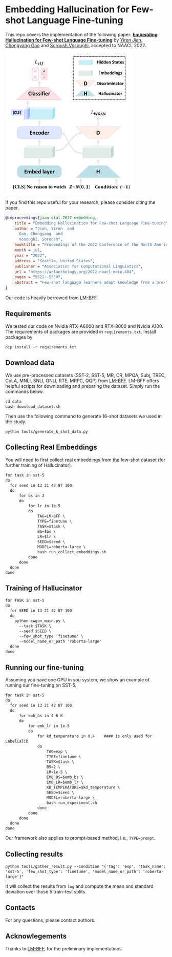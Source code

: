 # Embedding Hallucination for Few-shot Language Fine-tuning

This repo covers the implementation of the following paper:  **[Embedding Hallucination for Few-shot Language Fine-tuning](https://aclanthology.org/2022.naacl-main.404/)** by [Yiren Jian](https://cs.dartmouth.edu/~yirenjian/), [Chongyang Gao](https://gcyzsl.github.io/) and [Soroush Vosoughi](https://www.cs.dartmouth.edu/~soroush/), accepted to NAACL 2022.

<img src="figures/overview.png" width="400">

If you find this repo useful for your research, please consider citing the paper.
```bibtex
@inproceedings{jian-etal-2022-embedding,
    title = "Embedding Hallucination for Few-shot Language Fine-tuning",
    author = "Jian, Yiren  and
      Gao, Chongyang  and
      Vosoughi, Soroush",
    booktitle = "Proceedings of the 2022 Conference of the North American Chapter of the Association for Computational Linguistics: Human Language Technologies",
    month = jul,
    year = "2022",
    address = "Seattle, United States",
    publisher = "Association for Computational Linguistics",
    url = "https://aclanthology.org/2022.naacl-main.404",
    pages = "5522--5530",
    abstract = "Few-shot language learners adapt knowledge from a pre-trained model to recognize novel classes from a few-labeled sentences. In such settings, fine-tuning a pre-trained language model can cause severe over-fitting. In this paper, we propose an Embedding Hallucination (EmbedHalluc) method, which generates auxiliary embedding-label pairs to expand the fine-tuning dataset. The hallucinator is trained by playing an adversarial game with the discriminator, such that the hallucinated embedding is indiscriminative to the real ones in the fine-tuning dataset. By training with the extended dataset, the language learner effectively learns from the diverse hallucinated embeddings to overcome the over-fitting issue. Experiments demonstrate that our proposed method is effective in a wide range of language tasks, outperforming current fine-tuning methods. Further, we show that EmbedHalluc outperforms other methods that address this over-fitting problem, such as common data augmentation, semi-supervised pseudo-labeling, and regularization.",
}
```


Our code is  heavily borrowed from [LM-BFF](https://github.com/princeton-nlp/LM-BFF).

## Requirements

We tested our code on Nvidia RTX-A6000 and RTX-8000 and Nvidia A100. The requirements of packages are provided in `requirements.txt`. Install packages by
```shell
pip install -r requirements.txt
```

## Download data
We use pre-processed datasets (SST-2, SST-5, MR, CR, MPQA, Subj, TREC, CoLA, MNLI, SNLI, QNLI, RTE, MRPC, QQP) from  [LM-BFF](https://github.com/princeton-nlp/LM-BFF). LM-BFF offers helpful scripts for downloading and preparing the dataset. Simply run the commands below.
```shell
cd data
bash download_dataset.sh
```
Then use the following command to generate 16-shot datasets we used in the study.
```shell
python tools/generate_k_shot_data.py
```

## Collecting Real Embeddings
You will need to first collect real embeddings from the few-shot dataset (for further training of Hallucinator).
```shell
for task in sst-5
do
  for seed in 13 21 42 87 100
  do
      for bs in 2
      do
          for lr in 1e-5
          do
              TAG=LM-BFF \
              TYPE=finetune \
              TASK=$task \
              BS=$bs \
              LR=$lr \
              SEED=$seed \
              MODEL=roberta-large \
              bash run_collect_embeddings.sh
          done
      done
  done
done
```

## Training of Hallucinator
```shell
for TASK in sst-5
do
  for SEED in 13 21 42 87 100
  do
    python cwgan_main.py \
      --task $TASK \
      --seed $SEED \
      --few_shot_type 'finetune' \
      --model_name_or_path 'roberta-large'
  done
done
```

## Running our fine-tuning
Assuming you have one GPU in you system, we show an example of running our fine-tuning on SST-5.

```shell
for task in sst-5
do
  for seed in 13 21 42 87 100
  do
      for emb_bs in 4 6 8
      do
          for emb_lr in 1e-5
          do
              for kd_temperature in 0.4    #### is only used for LabelCalib
              do
                  TAG=exp \
                  TYPE=finetune \
                  TASK=$task \
                  BS=2 \
                  LR=1e-5 \
                  EMB_BS=$emb_bs \
                  EMB_LR=$emb_lr \
                  KD_TEMPERATURE=$kd_temperature \
                  SEED=$seed \
                  MODEL=roberta-large \
                  bash run_experiment.sh
              done
          done
      done
  done
done
```
Our framework also applies to prompt-based method, i.e., ```TYPE=prompt```.


## Collecting results
```
python tools/gather_result.py --condition "{'tag': 'exp', 'task_name': 'sst-5', 'few_shot_type': 'finetune', 'model_name_or_path': 'roberta-large'}"
```
It will collect the results from ```log``` and compute the mean and standard deviation over those 5 train-test splits.

## Contacts
For any questions, please contact authors.


## Acknowlegements
Thanks to [LM-BFF](https://github.com/princeton-nlp/LM-BFF), for the preliminary implementations.
